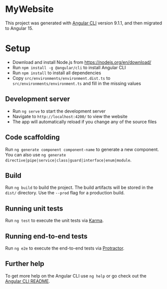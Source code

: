 # MyWebsite

This project was generated with [Angular CLI](https://github.com/angular/angular-cli) version 9.1.1, and then migrated to Angular 15.

# Setup

- Download and install Node.js from https://nodejs.org/en/download/
- Run `npm install -g @angular/cli` to install Angular CLI
- Run `npm install` to install all dependencies
- Copy `src/environments/environment.dist.ts` to `src/environments/environment.ts` and fill in the missing values

## Development server

- Run `ng serve` to start the development server
- Navigate to `http://localhost:4200/` to view the website
- The app will automatically reload if you change any of the source files

## Code scaffolding

Run `ng generate component component-name` to generate a new component. You can also use `ng generate directive|pipe|service|class|guard|interface|enum|module`.

## Build

Run `ng build` to build the project. The build artifacts will be stored in the `dist/` directory. Use the `--prod` flag for a production build.

## Running unit tests

Run `ng test` to execute the unit tests via [Karma](https://karma-runner.github.io).

## Running end-to-end tests

Run `ng e2e` to execute the end-to-end tests via [Protractor](http://www.protractortest.org/).

## Further help

To get more help on the Angular CLI use `ng help` or go check out the [Angular CLI README](https://github.com/angular/angular-cli/blob/master/README.md).
